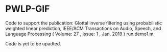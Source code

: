 # PWLP-GIF
Code to support the publication: Glottal inverse filtering using probabilistic weighted linear prediction,  IEEE/ACM Transactions on Audio, Speech, and Language Processing ( Volume: 27 , Issue: 1 , Jan. 2019 )
run demo1.m

Code is yet to be upadted.

